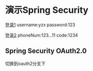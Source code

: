 
# 演示Spring Security

[登录1](http://localhost:8080/draft/login/phone)
username:yzx
password:123

[登录2](http://localhost:8080/draft/login/phone)
phoneNum:123...11
code:1234

## Spring Security OAuth2.0
 切换到oauth2分支下